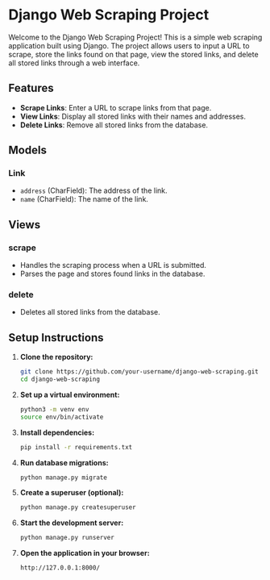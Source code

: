 # Django Web Scraping Project

Welcome to the Django Web Scraping Project! This is a simple web scraping application built using Django. The project allows users to input a URL to scrape, store the links found on that page, view the stored links, and delete all stored links through a web interface.

## Features

- **Scrape Links**: Enter a URL to scrape links from that page.
- **View Links**: Display all stored links with their names and addresses.
- **Delete Links**: Remove all stored links from the database.

## Models

### Link

- `address` (CharField): The address of the link.
- `name` (CharField): The name of the link.

## Views

### scrape

- Handles the scraping process when a URL is submitted.
- Parses the page and stores found links in the database.

### delete

- Deletes all stored links from the database.

## Setup Instructions

1. **Clone the repository:**
    ```bash
    git clone https://github.com/your-username/django-web-scraping.git
    cd django-web-scraping
    ```

2. **Set up a virtual environment:**
    ```bash
    python3 -m venv env
    source env/bin/activate
    ```

3. **Install dependencies:**
    ```bash
    pip install -r requirements.txt
    ```

4. **Run database migrations:**
    ```bash
    python manage.py migrate
    ```

5. **Create a superuser (optional):**
    ```bash
    python manage.py createsuperuser
    ```

6. **Start the development server:**
    ```bash
    python manage.py runserver
    ```

7. **Open the application in your browser:**
    ```
    http://127.0.0.1:8000/
    ```
